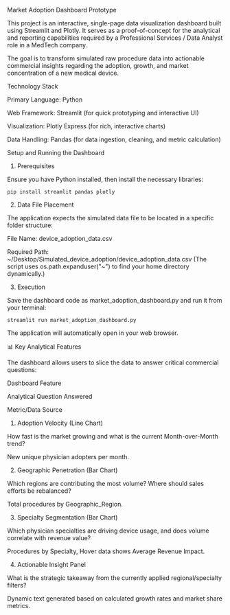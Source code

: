 Market Adoption Dashboard Prototype

This project is an interactive, single-page data visualization dashboard built using Streamlit and Plotly. 
  It serves as a proof-of-concept for the analytical and reporting capabilities required by a Professional Services / Data Analyst role in a MedTech company.

The goal is to transform simulated raw procedure data into actionable commercial
  insights regarding the adoption, growth, and market concentration of a new medical device.

  Technology Stack

Primary Language: Python

Web Framework: Streamlit (for quick prototyping and interactive UI)

Visualization: Plotly Express (for rich, interactive charts)

Data Handling: Pandas (for data ingestion, cleaning, and metric calculation)

 
 Setup and Running the Dashboard

1. Prerequisites

Ensure you have Python installed, then install the necessary libraries:

    pip install streamlit pandas plotly

2. Data File Placement

The application expects the simulated data file to be located in a specific folder structure:

File Name: device_adoption_data.csv

Required Path: ~/Desktop/Simulated_device_adoption/device_adoption_data.csv
(The script uses os.path.expanduser("~") to find your home directory dynamically.)

3. Execution

Save the dashboard code as market_adoption_dashboard.py and run it from your terminal:

    streamlit run market_adoption_dashboard.py

The application will automatically open in your web browser.

📊 Key Analytical Features

The dashboard allows users to slice the data to answer critical commercial questions:

Dashboard Feature

Analytical Question Answered

Metric/Data Source

1. Adoption Velocity (Line Chart)

How fast is the market growing and what is the current Month-over-Month trend?

New unique physician adopters per month.

2. Geographic Penetration (Bar Chart)

Which regions are contributing the most volume? Where should sales efforts be rebalanced?

Total procedures by Geographic_Region.

3. Specialty Segmentation (Bar Chart)

Which physician specialties are driving device usage, and does volume correlate with revenue value?

Procedures by Specialty, Hover data shows Average Revenue Impact.

4. Actionable Insight Panel

What is the strategic takeaway from the currently applied regional/specialty filters?

Dynamic text generated based on calculated growth rates and market share metrics.
